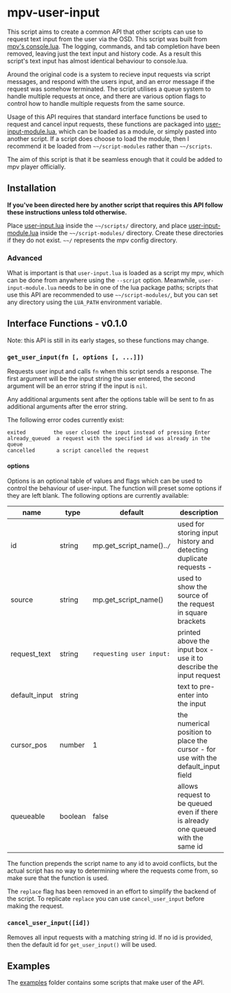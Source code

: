 # mpv-user-input

This script aims to create a common API that other scripts can use to request text input from the user via the OSD.
This script was built from [mpv's console.lua](https://github.com/mpv-player/mpv/blob/7ca14d646c7e405f3fb1e44600e2a67fc4607238/player/lua/console.lua).
The logging, commands, and tab completion have been removed, leaving just the text input and history code.
As a result this script's text input has almost identical behaviour to console.lua.

Around the original code is a system to recieve input requests via script messages, and respond with the users input, and an error message if the request was somehow terminated.
The script utilises a queue system to handle multiple requests at once, and there are various option flags to control how to handle multiple requests from the same source.

Usage of this API requires that standard interface functions be used to request and cancel input requests, these functions are packaged into [user-input-module.lua](/user-input-module.lua), which can be loaded as a module, or simply pasted into another script.
If a script does choose to load the module, then I recommend it be loaded from `~~/script-modules` rather than `~~/scripts`.

The aim of this script is that it be seamless enough that it could be added to mpv player officially.

## Installation

**If you've been directed here by another script that requires this API follow these instructions unless told otherwise.**

Place [user-input.lua](user-input.lua) inside the `~~/scripts/` directory, and place [user-input-module.lua](user-input-module.lua) inside the `~~/script-modules/` directory.
Create these directories if they do not exist. `~~/` represents the mpv config directory.

### Advanced

What is important is that `user-input.lua` is loaded as a script my mpv, which can be done from anywhere using the `--script` option.
Meanwhile, `user-input-module.lua` needs to be in one of the lua package paths; scripts that use this API are recommended to use `~~/script-modules/`, but you can set any directory using the `LUA_PATH` environment variable.

## Interface Functions - v0.1.0

Note: this API is still in its early stages, so these functions may change.

### `get_user_input(fn [, options [, ...]])`

Requests user input and calls `fn` when this script sends a response.
The first argument will be the input string the user entered, the second argument will be an error string if the input is `nil`.

Any additional arguments sent after the options table will be sent to fn as additional arguments after the error string.

The following error codes currently exist:

    exited         the user closed the input instead of pressing Enter
    already_queued  a request with the specified id was already in the queue
    cancelled       a script cancelled the request

#### options

Options is an optional table of values and flags which can be used to control the behaviour of user-input. The function will preset some options if they are left blank.
The following options are currently available:

| name          | type    | default                   | description                                                                                                       |
|---------------|---------|---------------------------|-------------------------------------------------------------------------------------------------------------------|
| id            | string  | mp.get_script_name()..`/` | used for storing input history and detecting duplicate requests -                                                 |
| source        | string  | mp.get_script_name()      | used to show the source of the request in square brackets                                                         |
| request_text  | string  | `requesting user input:`  | printed above the input box - use it to describe the input request                                                |
| default_input | string  |                           | text to pre-enter into the input                                                                                  |
| cursor_pos    | number  | 1                         | the numerical position to place the cursor - for use with the default_input field                                 |
| queueable     | boolean | false                     | allows request to be queued even if there is already one queued with the same id                                  |

The function prepends the script name to any id to avoid conflicts, but the actual script has no way to determining where the requests come from,
so make sure that the function is used.

The `replace` flag has been removed in an effort to simplify the backend of the script.
To replicate `replace` you can use `cancel_user_input` before making the request.

### `cancel_user_input([id])`

Removes all input requests with a matching string id.
If no id is provided, then the default id for `get_user_input()` will be used.

## Examples

The [examples](/examples) folder contains some scripts that make user of the API.
